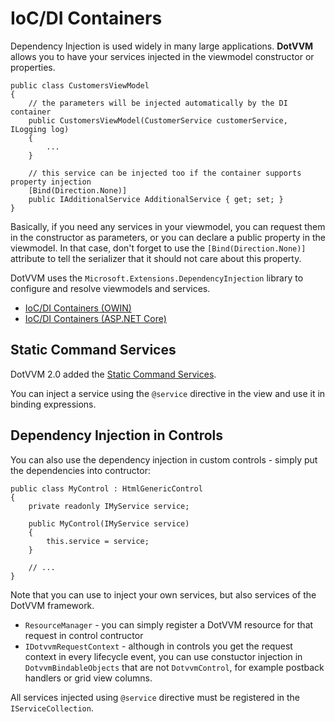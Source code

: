# IoC/DI Containers

Dependency Injection is used widely in many large applications. **DotVVM** allows you to have your services injected in the viewmodel constructor or properties.

```CSHARP
public class CustomersViewModel 
{
    // the parameters will be injected automatically by the DI container
    public CustomersViewModel(CustomerService customerService, ILogging log) 
    {
        ...        
    }

    // this service can be injected too if the container supports property injection
    [Bind(Direction.None)]
    public IAdditionalService AdditionalService { get; set; }
}
```

Basically, if you need any services in your viewmodel, you can request them in the constructor as parameters, or you can declare a public property in the viewmodel. In that case, don't forget to use the `[Bind(Direction.None)]` attribute to tell the serializer that it should not care about this property.

DotVVM uses the `Microsoft.Extensions.DependencyInjection` library to configure and resolve viewmodels and services.

* [IoC/DI Containers (OWIN)](/docs/tutorials/advanced-ioc-di-container-owin/{branch})
* [IoC/DI Containers (ASP.NET Core)](/docs/tutorials/advanced-ioc-di-container-aspnetcore/{branch})


## Static Command Services

DotVVM 2.0 added the [Static Command Services](/docs/tutorials/basics-static-command-services/{branch}). 

You can inject a service using the `@service` directive in the view and use it in binding expressions. 


## Dependency Injection in Controls

You can also use the dependency injection in custom controls - simply put the dependencies into contructor:

```CSHARP
public class MyControl : HtmlGenericControl 
{
    private readonly IMyService service;

    public MyControl(IMyService service) 
    {
        this.service = service;
    }

    // ...
}
```

Note that you can use to inject your own services, but also services of the DotVVM framework.

* `ResourceManager` - you can simply register a DotVVM resource for that request in control contructor
* `IDotvvmRequestContext` - although in controls you get the request context in every lifecycle event, you can use constuctor injection in `DotvvmBindableObjects` that are not `DotvvmControl`, for example postback handlers or grid view columns.

All services injected using `@service` directive must be registered in the `IServiceCollection`.